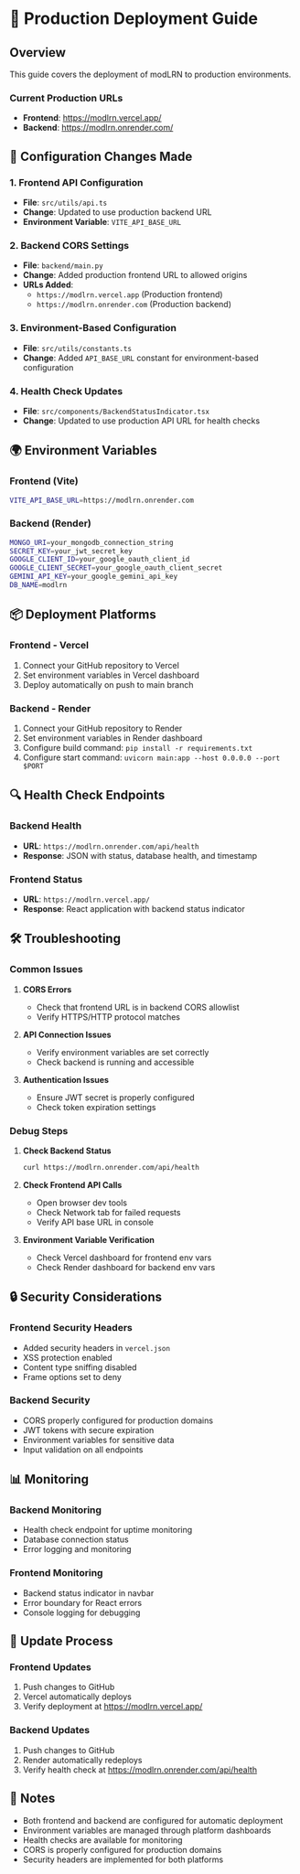 # 🚀 Production Deployment Guide

## Overview
This guide covers the deployment of modLRN to production environments.

### Current Production URLs
- **Frontend**: https://modlrn.vercel.app/
- **Backend**: https://modlrn.onrender.com/

## 🔧 Configuration Changes Made

### 1. Frontend API Configuration
- **File**: `src/utils/api.ts`
- **Change**: Updated to use production backend URL
- **Environment Variable**: `VITE_API_BASE_URL`

### 2. Backend CORS Settings
- **File**: `backend/main.py`
- **Change**: Added production frontend URL to allowed origins
- **URLs Added**:
  - `https://modlrn.vercel.app` (Production frontend)
  - `https://modlrn.onrender.com` (Production backend)

### 3. Environment-Based Configuration
- **File**: `src/utils/constants.ts`
- **Change**: Added `API_BASE_URL` constant for environment-based configuration

### 4. Health Check Updates
- **File**: `src/components/BackendStatusIndicator.tsx`
- **Change**: Updated to use production API URL for health checks

## 🌍 Environment Variables

### Frontend (Vite)
```bash
VITE_API_BASE_URL=https://modlrn.onrender.com
```

### Backend (Render)
```bash
MONGO_URI=your_mongodb_connection_string
SECRET_KEY=your_jwt_secret_key
GOOGLE_CLIENT_ID=your_google_oauth_client_id
GOOGLE_CLIENT_SECRET=your_google_oauth_client_secret
GEMINI_API_KEY=your_google_gemini_api_key
DB_NAME=modlrn
```

## 📦 Deployment Platforms

### Frontend - Vercel
1. Connect your GitHub repository to Vercel
2. Set environment variables in Vercel dashboard
3. Deploy automatically on push to main branch

### Backend - Render
1. Connect your GitHub repository to Render
2. Set environment variables in Render dashboard
3. Configure build command: `pip install -r requirements.txt`
4. Configure start command: `uvicorn main:app --host 0.0.0.0 --port $PORT`

## 🔍 Health Check Endpoints

### Backend Health
- **URL**: `https://modlrn.onrender.com/api/health`
- **Response**: JSON with status, database health, and timestamp

### Frontend Status
- **URL**: `https://modlrn.vercel.app/`
- **Response**: React application with backend status indicator

## 🛠️ Troubleshooting

### Common Issues

1. **CORS Errors**
   - Check that frontend URL is in backend CORS allowlist
   - Verify HTTPS/HTTP protocol matches

2. **API Connection Issues**
   - Verify environment variables are set correctly
   - Check backend is running and accessible

3. **Authentication Issues**
   - Ensure JWT secret is properly configured
   - Check token expiration settings

### Debug Steps

1. **Check Backend Status**
   ```bash
   curl https://modlrn.onrender.com/api/health
   ```

2. **Check Frontend API Calls**
   - Open browser dev tools
   - Check Network tab for failed requests
   - Verify API base URL in console

3. **Environment Variable Verification**
   - Check Vercel dashboard for frontend env vars
   - Check Render dashboard for backend env vars

## 🔒 Security Considerations

### Frontend Security Headers
- Added security headers in `vercel.json`
- XSS protection enabled
- Content type sniffing disabled
- Frame options set to deny

### Backend Security
- CORS properly configured for production domains
- JWT tokens with secure expiration
- Environment variables for sensitive data
- Input validation on all endpoints

## 📊 Monitoring

### Backend Monitoring
- Health check endpoint for uptime monitoring
- Database connection status
- Error logging and monitoring

### Frontend Monitoring
- Backend status indicator in navbar
- Error boundary for React errors
- Console logging for debugging

## 🔄 Update Process

### Frontend Updates
1. Push changes to GitHub
2. Vercel automatically deploys
3. Verify deployment at https://modlrn.vercel.app/

### Backend Updates
1. Push changes to GitHub
2. Render automatically redeploys
3. Verify health check at https://modlrn.onrender.com/api/health

## 📝 Notes

- Both frontend and backend are configured for automatic deployment
- Environment variables are managed through platform dashboards
- Health checks are available for monitoring
- CORS is properly configured for production domains
- Security headers are implemented for both platforms
